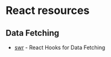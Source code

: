# React resources

## Data Fetching

- [swr](https://swr.vercel.app) - React Hooks for Data Fetching
